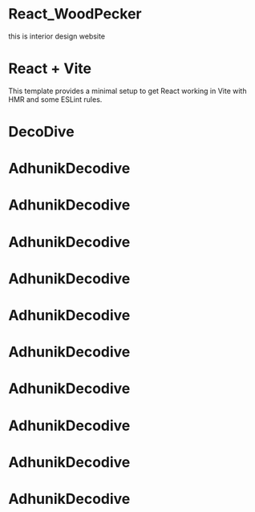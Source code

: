 
# React_WoodPecker
this is interior design website

# React + Vite

This template provides a minimal setup to get React working in Vite with HMR and some ESLint rules.

# DecoDive
# AdhunikDecodive
# AdhunikDecodive
# AdhunikDecodive
# AdhunikDecodive
# AdhunikDecodive
# AdhunikDecodive
# AdhunikDecodive
# AdhunikDecodive
# AdhunikDecodive
# AdhunikDecodive
